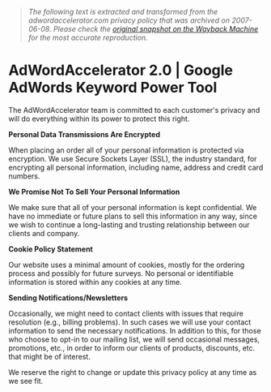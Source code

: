 > *The following text is extracted and transformed from the adwordaccelerator.com privacy policy that was archived on 2007-06-08. Please check the [original snapshot on the Wayback Machine](https://web.archive.org/web/20070608152038id_/http%3A//www.adwordaccelerator.com/v2/privacy.php) for the most accurate reproduction.*

# AdWordAccelerator 2.0 | Google AdWords Keyword Power Tool

The AdWordAccelerator team is committed to each customer's privacy and will do everything within its power to protect this right.

**Personal Data Transmissions Are Encrypted**

When placing an order all of your personal information is protected via encryption. We use Secure Sockets Layer (SSL), the industry standard, for encrypting all personal information, including name, address and credit card numbers.

**We Promise Not To Sell Your Personal Information**

We make sure that all of your personal information is kept confidential. We have no immediate or future plans to sell this information in any way, since we wish to continue a long-lasting and trusting relationship between our clients and company.

**Cookie Policy Statement**

Our website uses a minimal amount of cookies, mostly for the ordering process and possibly for future surveys. No personal or identifiable information is stored within any cookies at any time.

**Sending Notifications/Newsletters**

Occasionally, we might need to contact clients with issues that require resolution (e.g., billing problems). In such cases we will use your contact information to send the necessary notifications. In addition to this, for those who choose to opt-in to our mailing list, we will send occasional messages, promotions, etc., in order to inform our clients of products, discounts, etc. that might be of interest.

We reserve the right to change or update this privacy policy at any time as we see fit.
